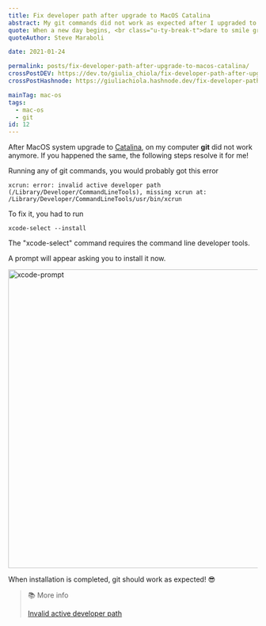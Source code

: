 ```yaml
---
title: Fix developer path after upgrade to MacOS Catalina
abstract: My git commands did not work as expected after I upgraded to MacOS Catalina, here is how to fix the developer path error.
quote: When a new day begins, <br class="u-ty-break-t">dare to smile gratefully
quoteAuthor: Steve Maraboli

date: 2021-01-24

permalink: posts/fix-developer-path-after-upgrade-to-macos-catalina/
crossPostDEV: https://dev.to/giulia_chiola/fix-developer-path-after-upgrade-to-macos-catalina-32in
crossPostHashnode: https://giuliachiola.hashnode.dev/fix-developer-path-after-upgrade-to-macos-catalina

mainTag: mac-os
tags:
  - mac-os
  - git
id: 12
---
```


After MacOS system upgrade to [Catalina](https://www.apple.com/macos/catalina/), on my computer **git** did not work anymore. If you happened the same, the following steps resolve it for me!

Running any of git commands, you would probably got this error

```shell
xcrun: error: invalid active developer path (/Library/Developer/CommandLineTools), missing xcrun at: /Library/Developer/CommandLineTools/usr/bin/xcrun
```

To fix it, you had to run

```shell
xcode-select --install
```

The "xcode-select" command requires the command line developer tools.

A prompt will appear asking you to install it now.

<img loading="lazy" src="https://res.cloudinary.com/giuliachiola/image/upload/v1585479297/super-blog/T12-mac-os-catalina/xcode-prompt_n6obrx.jpg" alt="xcode-prompt" width="1146" height="604">

When installation is completed, git should work as expected! 😎

> 📚 More info
>
> [Invalid active developer path](https://apple.stackexchange.com/questions/254380/why-am-i-getting-an-invalid-active-developer-path-when-attempting-to-use-git-a)
